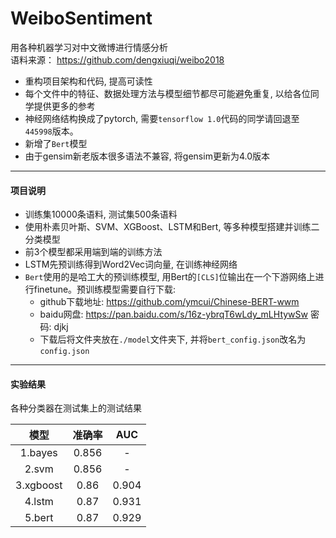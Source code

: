 # WeiboSentiment
用各种机器学习对中文微博进行情感分析    
语料来源： https://github.com/dengxiuqi/weibo2018
* 重构项目架构和代码, 提高可读性
* 每个文件中的特征、数据处理方法与模型细节都尽可能避免重复, 以给各位同学提供更多的参考
* 神经网络结构换成了pytorch, 需要`tensorflow 1.0`代码的同学请回退至`445998`版本。    
* 新增了`Bert`模型
* 由于gensim新老版本很多语法不兼容, 将gensim更新为4.0版本
----
#### 项目说明
* 训练集10000条语料, 测试集500条语料
* 使用朴素贝叶斯、SVM、XGBoost、LSTM和Bert, 等多种模型搭建并训练二分类模型
* 前3个模型都采用端到端的训练方法
* LSTM先预训练得到Word2Vec词向量, 在训练神经网络
* `Bert`使用的是哈工大的预训练模型, 用Bert的`[CLS]`位输出在一个下游网络上进行finetune。预训练模型需要自行下载:    
    * github下载地址: https://github.com/ymcui/Chinese-BERT-wwm
    * baidu网盘: https://pan.baidu.com/s/16z-ybrqT6wLdy_mLHtywSw  密码: djkj
    * 下载后将文件夹放在`./model`文件夹下, 并将`bert_config.json`改名为`config.json`
---
#### 实验结果
各种分类器在测试集上的测试结果  

|模型|准确率|AUC|
| :---: | :---: | :---: |
|1.bayes|0.856| - |
|2.svm|0.856| - |
|3.xgboost|0.86| 0.904 |
|4.lstm|0.87| 0.931 |
|5.bert|0.87| 0.929 |
